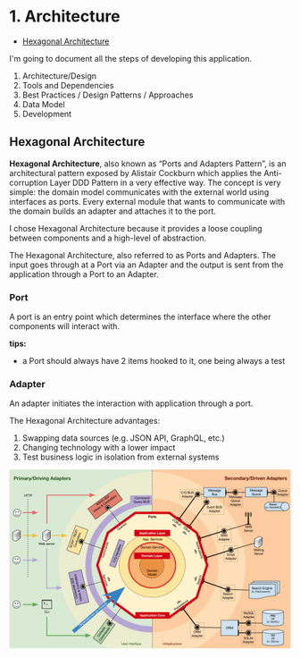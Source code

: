 # 1. Architecture
 - [Hexagonal Architecture](https://en.wikipedia.org/wiki/Hexagonal_architecture)
 
I'm going to document all the steps of developing this application.
1. Architecture/Design
2. Tools and Dependencies
3. Best Practices / Design Patterns / Approaches
4. Data Model
5. Development

## Hexagonal Architecture
**Hexagonal Architecture**, also known as “Ports and Adapters Pattern”, is an architectural pattern exposed by Alistair Cockburn which applies the Anti-corruption Layer DDD Pattern in a very effective way. The concept is very simple: the domain model communicates with the external world using interfaces as ports. Every external module that wants to communicate with the domain builds an adapter and attaches it to the port.

I chose Hexagonal Architecture because it provides a loose coupling between components and a high-level of abstraction.

The Hexagonal Architecture, also referred to as Ports and Adapters.
The input goes through at a Port via an Adapter and the output is sent from the application through a Port to an Adapter.

### Port
A port is an entry point which determines the interface where the other components will interact with.

**tips:**
- a Port should always have 2 items hooked to it, one being always a test


### Adapter
An adapter initiates the interaction with application through a port. 


The Hexagonal Architecture advantages:
1. Swapping data sources (e.g. JSON API, GraphQL, etc.)
2. Changing technology with a lower impact
3. Test business logic in isolation from external systems


![Hexagonal Architecture](./img/hexagonal_architecture.png)